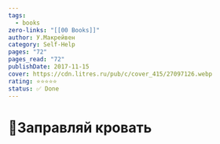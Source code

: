 ```yaml
---
tags:
  - books
zero-links: "[[00 Books]]"
author: У.Макрейвен
category: Self-Help
pages: "72"
pages_read: "72"
publishDate: 2017-11-15
cover: https://cdn.litres.ru/pub/c/cover_415/27097126.webp
rating: ⭐⭐⭐⭐⭐
status: ✅ Done
---
```

# 📔Заправляй кровать